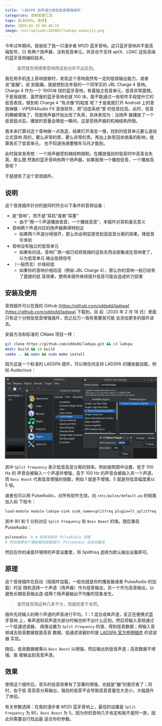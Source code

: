 ```yaml
---
title: 'LADSPA 双声道分频及低音增强插件'
categories: 自制软硬工具
tags: [LADSPA, 音效]
date: 2020-02-18 00:48:15
image: /usr/uploads/202002/ladspa-audacity.png
---
```


今年过年期间，我爸给了我一只漫步者 M120 蓝牙音响。这只蓝牙音响并不是高端型号，只
有两个扬声器，没有低音单元，并且也不支持 aptX、LDAC 这些高端的蓝牙音频编码技术。

> 虽然我觉得便携音响用这些也听不出区别。

我在用手机连上音响放歌时，发现这个音响竟然有一定的低频输出能力，或者说“能蹦”。说
到能蹦，我就想到去年我的一个同学买的 JBL Charge 4 音响。Charge 4 作为一个 1000块
钱的蓝牙音响，有着独立低音单元，低音非常震撼。于是我就想，虽然我的蓝牙音响也就
100 块，能不能通过一些软件手段提升它的低音表现，做到和 Charge 4 ”有点像“的程度
呢？于是我就打开 Android 上的音效神器 - ViPER4Audio FX 音效软件，把”动态系统“里
的低音拉高。此时，低音的确被增强了，但是扬声器开始出现了失真，具体表现为：当扬声
器播放了一个低音鼓点后，播放的音量会降低一瞬间，这是受扬声器的机械结构所限。

我本来打算对这个音响做一点改造，结果打开淘宝一搜，找到的低音单元要么是给立式音响
用的，要么非常的厚，要么非常的贵。再加上新型冠状病毒的影响，就算我买了低音单元，
也不知道快递要猴年马月才能到。

此时我突发奇想：一个扬声器受机械结构限制，在播放强劲的低音时中高音会失真，那么既
然我的蓝牙音响有两个扬声器，如果我用一个播放低音，一个播放高音呢？

于是就有了这个音效插件。

## 说明

这个音效插件针对的是同时符合以下条件的音频设备：

- 是“音响”，而不是“耳机”或者“耳塞”
  - 由于“用一个声道播放低音，一个播放高音”，本插件对耳机毫无意义
- 音响两个声道对应的扬声器靠得特别近
  - 如果两个声道分得很开，那么你会明显感觉到高低音分离的效果，降低音乐体验
- 音响没有独立的低音单元
  - 如果有的话，音响厂商一般已经把我搞的这些东西全部集成在音响里了，以为低音单元
    输出低频信号
- （一般而言）价格较低
  - 如果你的音响价格较高（例如 JBL Charge 4），那么你的音响一般已经有了震撼的低
    音效果，使用本插件继续提升低音可能会造成听力损害

## 安装及使用

音效插件可以在我的 Github
[https://github.com/xddxdd/ladspa](https://github.com/xddxdd/ladspa) 下载到。目
前（2020 年 2 月 18 日）里面只有这个分频及低音增强插件，但之后万一我有需要我可能
会添加更多的插件进去。

安装方法和标准的 CMake 项目一样：

```bash
git clone https://github.com/xddxdd/ladspa.git && cd ladspa
mkdir build && cd build
cmake .. && make && sudo make install
```

因为这是一个标准的 LADSPA 插件，可以用任何支持 LADSPA 的播放器加载，例如
Audacious：

![Audacious 加载 LADSPA 插件](../../../../usr/uploads/202002/ladspa-audacity.png)

其中 `Split Frequency` 表示低音高音分离的频率。例如按照图中设置，低于 100 Hz 的
声音会被输入一个声道并增强，高于 100 Hz 的声音会被输入另一个声道。而
`Bass Boost` 代表低音增强的倍数，例如 1 就是不增强，5 就是将低音幅度乘以 5 倍。

或者也可以用 PulseAudio，对所有软件生效。向 `/etc/pulse/default.pa` 的结尾加入如
下指令：

```bash
load-module module-ladspa-sink sink_name=splitfreq plugin=lt_splitfreq label=splitfreq control=80,5
```

其中 80 和 5 分别对应 `Split Frequency` 和 `Bass Boost` 的值。随后重启
PulseAudio：

```bash
pulseaudio -k # 结束当前的 PulseAudio 进程
# 然后随便找个播放器放首歌就行，PulseAudio 会自动重启
```

然后在你的桌面环境带的声音设置里，将 Splitfreq 选择为默认输出设备即可。

## 原理

这个音效插件在启动（指插件加载，一般也就是你的播放器或者 PulseAudio 的加载）时会
随机选择一个声道（扬声器）作为低音输出，另一个作为高音输出，以避免长期低音输出造
成两个扬声器输出不均衡的现象发生。

> 虽然我觉得这种几率不大，但是防患于未然。

插件先将输入的两个声道的声音进行平均，1：1 混合成单声道，反正在便携式蓝牙音响
上，单声道和双声道大部分时候也听不出什么区别。然后将输入音频通过一个低通滤波器，
阈值设置为 `Split Frequency` 的值，得到低音数据；用输入音频减去低音数据就是高音
数据。低通滤波器抄的是
[LADSPA 官方样例插件](https://www.ladspa.org/ladspa_sdk/download.html) 的滤波器
实现。

随后，低音数据被乘以 `Bass Boost` 以增强，然后输出到低音声道；高音数据不增强，直
接输出到高音声道。

## 效果

使用这个插件后，音乐的低音效果有了显著的增强，也就是“蹦”的更厉害了；同时，由于低
音高音分离输出，强劲的低音不会导致高音音量忽大忽小，大幅提升了体验。

有关参数选择：在我的漫步者 M120 蓝牙音响上，最佳的设置是 `Split Frequency` 为
80，`Bass Boost` 为 5。因为你的音响几乎肯定和我不是同一款，因此你需要自行找出最
适合你的参数。
